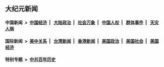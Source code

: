 ## 大纪元新闻

#### 中国新闻 &nbsp;>&nbsp; [中国经济](indexes/ncid283/README.md?10230445) &nbsp;| &nbsp; [大陆政治](indexes/ncid277/README.md?10230445) &nbsp;| &nbsp; [社会万象](indexes/ncid282/README.md?10230445) &nbsp;| &nbsp; [中国人权](indexes/ncid278/README.md?10230445) &nbsp;| &nbsp; [群体事件](indexes/ncid279/README.md?10230445) &nbsp;| &nbsp; [天灾人祸](indexes/ncid280/README.md?10230445)

#### 国际新闻 &nbsp;>&nbsp; [美中关系](indexes/nf1412576/README.md?10230445) &nbsp;| &nbsp; [台湾新闻](indexes/ncid1349361/README.md?10230445) &nbsp;| &nbsp; [香港新闻](indexes/ncid1349362/README.md?10230445) &nbsp;| &nbsp; [美国政治](indexes/ncid1078159/README.md?10230445) &nbsp;| &nbsp; [美国社会](indexes/ncid1078160/README.md?10230445) &nbsp;| &nbsp; [美国经济](indexes/ncid1078158/README.md?10230445)

#### 特别专题 &nbsp;>&nbsp; [中共百年历史](https://github.com/easy2view/epoch-special/blob/master/README.md?10230445)  
